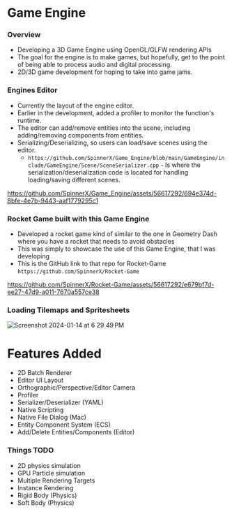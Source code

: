 # Game Engine

### Overview
* Developing a 3D Game Engine using OpenGL/GLFW rendering APIs
* The goal for the engine is to make games, but hopefully, get to the point of being able to process audio and digital processing.
* 2D/3D game development for hoping to take into game jams.

### Engines Editor
* Currently the layout of the engine editor.
* Earlier in the development, added a profiler to monitor the function's runtime.
* The editor can add/remove entities into the scene, including adding/removing components from entities.
* Serializing/Deserializing, so users can load/save scenes using the editor.
  * `https://github.com/SpinnerX/Game_Engine/blob/main/GameEngine/include/GameEngine/Scene/SceneSerializer.cpp` - Is where the serialization/deserialization code is located for handling loading/saving different scenes.

https://github.com/SpinnerX/Game_Engine/assets/56617292/694e374d-8bfe-4e7b-9443-aaf1779295c1

### Rocket Game built with this Game Engine
* Developed a rocket game kind of similar to the one in Geometry Dash where you have a rocket that needs to avoid obstacles
* This was simply to showcase the use of this Game Engine, that I was developing
* This is the GitHub link to that repo for Rocket-Game `https://github.com/SpinnerX/Rocket-Game`

https://github.com/SpinnerX/Rocket-Game/assets/56617292/e679bf7d-ee27-47d9-a011-7670a557ce38

### Loading Tilemaps and Spritesheets
![Screenshot 2024-01-14 at 6 29 49 PM](https://github.com/SpinnerX/Game_Engine/assets/56617292/dcd2f9c1-b4e1-408b-bb18-3cb7ce9a13ef)

# Features Added
* 2D Batch Renderer
* Editor UI Layout
* Orthographic/Perspective/Editor Camera
* Profiler
* Serializer/Deserializer (YAML)
* Native Scripting
* Native File Dialog (Mac)
* Entity Component System (ECS)
* Add/Delete Entities/Components (Editor)

### Things TODO
  * 2D physics simulation
  * GPU Particle simulation
  * Multiple Rendering Targets
  * Instance Rendering
  * Rigid Body (Physics)
  * Soft Body (Physics)
